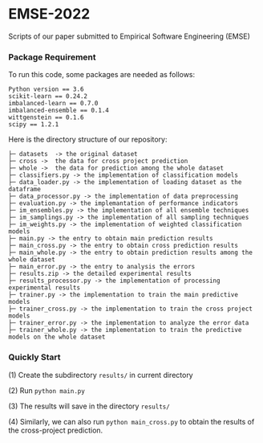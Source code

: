 # EMSE-2022

Scripts of our paper submitted to Empirical Software Engineering (EMSE)

### Package Requirement

To run this code, some packages are needed as follows:

```
Python version == 3.6
scikit-learn == 0.24.2
imbalanced-learn == 0.7.0
imbalanced-ensemble == 0.1.4
wittgenstein == 0.1.6
scipy == 1.2.1
```

Here is the directory structure of our repository:

```
├─ datasets  -> the original dataset
├─ cross ->  the data for cross project prediction
├─ whole ->  the data for prediction among the whole dataset
├─ classifiers.py -> the implementation of classification models
├─ data_loader.py -> the implementation of loading dataset as the dataframe
├─ data_processor.py -> the implementation of data preprocessing
├─ evaluation.py -> the implemantation of performance indicators
├─ im_ensembles.py -> the implementation of all ensemble techniques
├─ im_samplings.py -> the implementation of all sampling techniques
├─ im_weights.py -> the implementation of weighted classification models
├─ main.py -> the entry to obtain main prediction results
├─ main_cross.py -> the entry to obtain cross prediction results
├─ main_whole.py -> the entry to obtain prediction results among the whole dataset
├─ main_error.py -> the entry to analysis the errors
├─ results.zip -> the detailed experimental results
├─ results_processor.py -> the implementation of processing experimental results
├─ trainer.py -> the implementation to train the main predictive models
├─ trainer_cross.py -> the implementation to train the cross project models
├─ trainer_error.py -> the implementation to analyze the error data
├─ trainer_whole.py -> the implementation to train the predictive models on the whole dataset
```

### Quickly Start

(1) Create the subdirectory ````results/```` in current directory 

(2) Run ````python main.py```` 

(3) The results will save in the directory ````results/````

(4) Similarly, we can also run ````python main_cross.py```` to obtain the results of the cross-project prediction.


